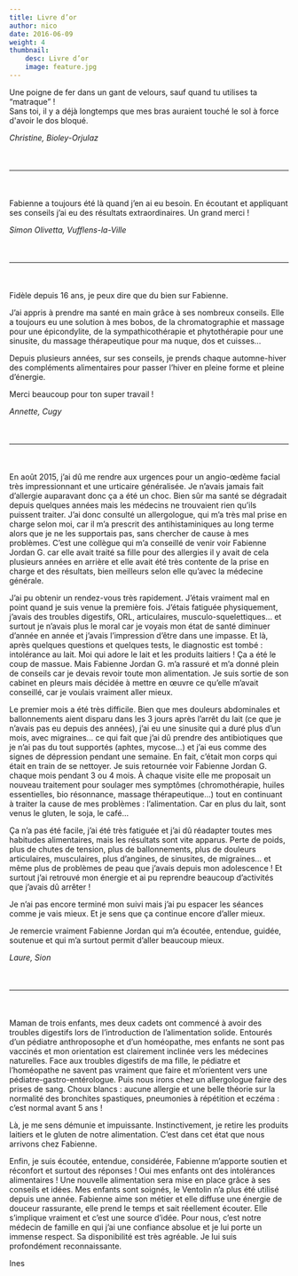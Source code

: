 ```yaml
---
title: Livre d’or
author: nico
date: 2016-06-09
weight: 4
thumbnail:
    desc: Livre d’or
    image: feature.jpg
---
```


Une poigne de fer dans un gant de velours, sauf quand tu utilises ta “matraque” !<br/>Sans toi, il y a déjà longtemps que mes bras auraient touché le sol à force d'avoir le dos bloqué.

*Christine, Bioley-Orjulaz*

<hr style="margin:50px 0" />

Fabienne a toujours été là quand j’en ai eu besoin. En écoutant et appliquant ses conseils j’ai eu des résultats extraordinaires. Un grand merci !

*Simon Olivetta, Vufflens-la-Ville*

<hr style="margin:50px 0" />

Fidèle depuis 16 ans, je peux dire que du bien sur Fabienne.

J’ai appris à prendre ma santé en main grâce à ses nombreux conseils. Elle a toujours eu une solution à mes bobos, de la chromatographie et massage pour une épicondylite, de la sympathicothérapie et phytothérapie pour une sinusite, du massage thérapeutique pour ma nuque, dos et cuisses...

Depuis plusieurs années, sur ses conseils, je prends chaque automne-hiver des compléments alimentaires pour passer l’hiver en pleine forme et pleine d’énergie.

Merci beaucoup pour ton super travail !

*Annette, Cugy*

<hr style="margin:50px 0" />

En août 2015, j’ai dû me rendre aux urgences pour un angio-œdème facial très impressionnant et une urticaire généralisée. Je n’avais jamais fait d’allergie auparavant donc ça a été un choc. Bien sûr ma santé se dégradait depuis quelques années mais les médecins ne trouvaient rien qu’ils puissent traiter. J’ai donc consulté un allergologue, qui m’a très mal prise en charge selon moi, car il m’a prescrit des antihistaminiques au long terme alors que je ne les supportais pas, sans chercher de cause à mes problèmes. C’est une collègue qui m’a conseillé de venir voir Fabienne Jordan G. car elle avait traité sa fille pour des allergies il y avait de cela plusieurs années en arrière et elle avait été très contente de la prise en charge et des résultats, bien meilleurs selon elle qu’avec la médecine générale.

J’ai pu obtenir un rendez-vous très rapidement. J’étais vraiment mal en point quand je suis venue la première fois. J’étais fatiguée physiquement, j’avais des troubles digestifs, ORL, articulaires, musculo-squelettiques… et surtout je n’avais plus le moral car je voyais mon état de santé diminuer d’année en année et j’avais l’impression d’être dans une impasse.
Et là, après quelques questions et quelques tests, le diagnostic est tombé : intolérance au lait. Moi qui adore le lait et les produits laitiers ! Ça a été le coup de massue.
Mais Fabienne Jordan G. m’a rassuré et m’a donné plein de conseils car je devais revoir toute mon alimentation. Je suis sortie de son cabinet en pleurs mais décidée à mettre en œuvre ce qu’elle m’avait conseillé, car je voulais vraiment aller mieux.

Le premier mois a été très difficile. Bien que mes douleurs abdominales et ballonnements aient disparu dans les 3 jours après l’arrêt du lait (ce que je n’avais pas eu depuis des années), j’ai eu une sinusite qui a duré plus d’un mois, avec migraines… ce qui fait que j’ai dû prendre des antibiotiques que je n’ai pas du tout supportés (aphtes, mycose…) et j’ai eus comme des signes de dépression pendant une semaine. En fait, c’était mon corps qui était en train de se nettoyer.
Je suis retournée voir Fabienne Jordan G. chaque mois pendant 3 ou 4 mois. À chaque visite elle me proposait un nouveau traitement pour soulager mes symptômes (chromothérapie, huiles essentielles, bio résonnance, massage thérapeutique...) tout en continuant à traiter la cause de mes problèmes : l’alimentation. Car en plus du lait, sont venus le gluten, le soja, le café...

Ça n’a pas été facile, j’ai été très fatiguée et j’ai dû réadapter toutes mes habitudes alimentaires, mais les résultats sont vite apparus. Perte de poids, plus de chutes de tension, plus de ballonnements, plus de douleurs articulaires, musculaires, plus d’angines, de sinusites, de migraines… et même plus de problèmes de peau que j’avais depuis mon adolescence ! Et surtout j’ai retrouvé mon énergie et ai pu reprendre beaucoup d’activités que j’avais dû arrêter !

Je n’ai pas encore terminé mon suivi mais j’ai pu espacer les séances comme je vais mieux. Et je sens que ça continue encore d’aller mieux.

Je remercie vraiment Fabienne Jordan qui m’a écoutée, entendue, guidée, soutenue et qui m’a surtout permit d’aller beaucoup mieux.

*Laure, Sion*

<hr style="margin:50px 0" />

Maman de trois enfants, mes deux cadets ont commencé à avoir des troubles digestifs lors de l’introduction de l’alimentation solide. Entourés d’un pédiatre anthroposophe et d’un homéopathe, mes enfants ne sont pas vaccinés et mon orientation est clairement inclinée vers les médecines naturelles. Face aux troubles digestifs de ma fille, le pédiatre et l’homéopathe ne savent pas vraiment que faire et m’orientent vers une pédiatre-gastro-entérologue. Puis nous irons chez un allergologue faire des prises de sang. Choux blancs : aucune allergie et une belle théorie sur la normalité des bronchites spastiques, pneumonies à répétition et eczéma : c’est normal avant 5 ans !

Là, je me sens démunie et impuissante. Instinctivement, je retire les produits laitiers et le gluten de notre alimentation. C’est dans cet état que nous arrivons chez Fabienne.

Enfin, je suis écoutée, entendue, considérée, Fabienne m’apporte soutien et réconfort et surtout des réponses ! Oui mes enfants ont des intolérances alimentaires ! Une nouvelle alimentation sera mise en place grâce à ses conseils et idées. Mes enfants sont soignés, le Ventolin n’a plus été utilisé depuis une année.
Fabienne aime son métier et elle diffuse une énergie de douceur rassurante, elle prend le temps et sait réellement écouter. Elle s’implique vraiment et c’est une source d’idée. Pour nous, c’est notre médecin de famille en qui j’ai une confiance absolue et je lui porte un immense respect. Sa disponibilité est très agréable. Je lui suis profondément reconnaissante.

Ines

